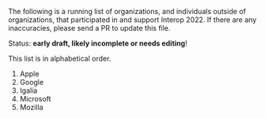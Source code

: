 The following is a running list of organizations, and individuals outside of organizations, that participated in and support Interop 2022. If there are any inaccuracies, please send a PR to update this file.

Status: **early draft, likely incomplete or needs editing**!

This list is in alphabetical order.

1. Apple
2. Google
3. Igalia
4. Microsoft
5. Mozilla
